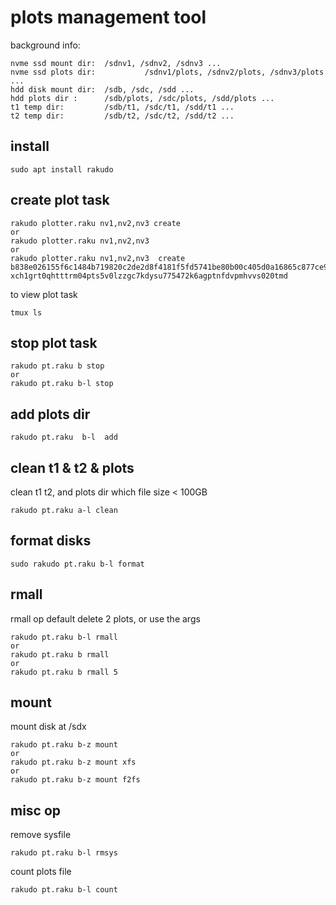 # plots management tool

background info: 
```
nvme ssd mount dir:  /sdnv1, /sdnv2, /sdnv3 ...     
nvme ssd plots dir:           /sdnv1/plots, /sdnv2/plots, /sdnv3/plots ...   
hdd disk mount dir:  /sdb, /sdc, /sdd ...   
hdd plots dir :      /sdb/plots, /sdc/plots, /sdd/plots ...    
t1 temp dir:         /sdb/t1, /sdc/t1, /sdd/t1 ...   
t2 temp dir:         /sdb/t2, /sdc/t2, /sdd/t2 ...   
```

## install
```
sudo apt install rakudo
```

## create plot task
```
rakudo plotter.raku nv1,nv2,nv3 create
or 
rakudo plotter.raku nv1,nv2,nv3
or 
rakudo plotter.raku nv1,nv2,nv3  create b838e026155f6c1484b719820c2de2d8f4181f5fd5741be80b00c405d0a16865c877ce9f6e47a306dc6225cc6f3cefb5  xch1grt0qhtttrm04pts5v0lzzgc7kdysu775472k6agptnfdvpmhvvs020tmd
```

to view plot task
```
tmux ls  
```

## stop plot task
```
rakudo pt.raku b stop
or 
rakudo pt.raku b-l stop
```

## add plots dir
```
rakudo pt.raku  b-l  add
```

## clean t1 & t2 & plots
clean t1 t2, and plots dir which file size < 100GB
```
rakudo pt.raku a-l clean
```

## format disks
```
sudo rakudo pt.raku b-l format
```


## rmall
rmall op default delete 2 plots, or use the args
```
rakudo pt.raku b-l rmall
or
rakudo pt.raku b rmall
or 
rakudo pt.raku b rmall 5
```

## mount
mount disk at /sdx
```
rakudo pt.raku b-z mount
or
rakudo pt.raku b-z mount xfs
or
rakudo pt.raku b-z mount f2fs
```

## misc op
remove sysfile 
```
rakudo pt.raku b-l rmsys
```

count plots file  
```
rakudo pt.raku b-l count
```



